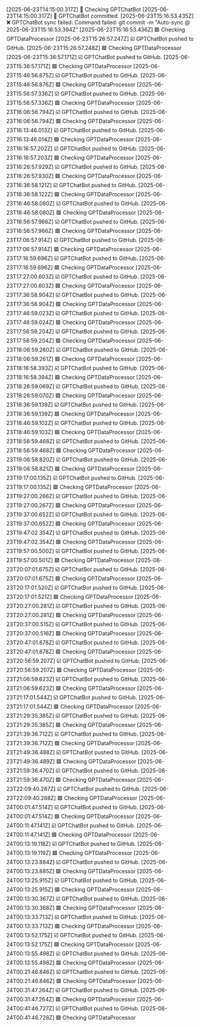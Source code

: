[2025-06-23T14:15:00.317Z] 🔁 Checking GPTChatBot
[2025-06-23T14:15:00.317Z] 📝 GPTChatBot committed.
[2025-06-23T15:16:53.435Z] ❌ GPTChatBot sync failed: Command failed: git commit -m "Auto-sync @ 2025-06-23T15:16:53.394Z"
[2025-06-23T15:16:53.436Z] 🟪 Checking GPTDataProcessor
[2025-06-23T15:26:57.247Z] ☑️ GPTChatBot pushed to GitHub.
[2025-06-23T15:26:57.248Z] 🟪 Checking GPTDataProcessor
[2025-06-23T15:36:57.171Z] ☑️ GPTChatBot pushed to GitHub.
[2025-06-23T15:36:57.171Z] 🟪 Checking GPTDataProcessor
[2025-06-23T15:46:56.875Z] ☑️ GPTChatBot pushed to GitHub.
[2025-06-23T15:46:56.876Z] 🟪 Checking GPTDataProcessor
[2025-06-23T15:56:57.336Z] ☑️ GPTChatBot pushed to GitHub.
[2025-06-23T15:56:57.336Z] 🟪 Checking GPTDataProcessor
[2025-06-23T16:06:56.794Z] ☑️ GPTChatBot pushed to GitHub.
[2025-06-23T16:06:56.794Z] 🟪 Checking GPTDataProcessor
[2025-06-23T16:13:46.013Z] ☑️ GPTChatBot pushed to GitHub.
[2025-06-23T16:13:46.014Z] 🟪 Checking GPTDataProcessor
[2025-06-23T16:16:57.202Z] ☑️ GPTChatBot pushed to GitHub.
[2025-06-23T16:16:57.203Z] 🟪 Checking GPTDataProcessor
[2025-06-23T16:26:57.929Z] ☑️ GPTChatBot pushed to GitHub.
[2025-06-23T16:26:57.930Z] 🟪 Checking GPTDataProcessor
[2025-06-23T16:36:58.121Z] ☑️ GPTChatBot pushed to GitHub.
[2025-06-23T16:36:58.122Z] 🟪 Checking GPTDataProcessor
[2025-06-23T16:46:58.080Z] ☑️ GPTChatBot pushed to GitHub.
[2025-06-23T16:46:58.080Z] 🟪 Checking GPTDataProcessor
[2025-06-23T16:56:57.966Z] ☑️ GPTChatBot pushed to GitHub.
[2025-06-23T16:56:57.966Z] 🟪 Checking GPTDataProcessor
[2025-06-23T17:06:57.914Z] ☑️ GPTChatBot pushed to GitHub.
[2025-06-23T17:06:57.914Z] 🟪 Checking GPTDataProcessor
[2025-06-23T17:16:59.696Z] ☑️ GPTChatBot pushed to GitHub.
[2025-06-23T17:16:59.696Z] 🟪 Checking GPTDataProcessor
[2025-06-23T17:27:00.603Z] ☑️ GPTChatBot pushed to GitHub.
[2025-06-23T17:27:00.603Z] 🟪 Checking GPTDataProcessor
[2025-06-23T17:36:58.904Z] ☑️ GPTChatBot pushed to GitHub.
[2025-06-23T17:36:58.904Z] 🟪 Checking GPTDataProcessor
[2025-06-23T17:46:59.023Z] ☑️ GPTChatBot pushed to GitHub.
[2025-06-23T17:46:59.024Z] 🟪 Checking GPTDataProcessor
[2025-06-23T17:56:59.204Z] ☑️ GPTChatBot pushed to GitHub.
[2025-06-23T17:56:59.204Z] 🟪 Checking GPTDataProcessor
[2025-06-23T18:06:59.260Z] ☑️ GPTChatBot pushed to GitHub.
[2025-06-23T18:06:59.261Z] 🟪 Checking GPTDataProcessor
[2025-06-23T18:16:58.393Z] ☑️ GPTChatBot pushed to GitHub.
[2025-06-23T18:16:58.394Z] 🟪 Checking GPTDataProcessor
[2025-06-23T18:26:59.069Z] ☑️ GPTChatBot pushed to GitHub.
[2025-06-23T18:26:59.070Z] 🟪 Checking GPTDataProcessor
[2025-06-23T18:36:59.139Z] ☑️ GPTChatBot pushed to GitHub.
[2025-06-23T18:36:59.139Z] 🟪 Checking GPTDataProcessor
[2025-06-23T18:46:59.102Z] ☑️ GPTChatBot pushed to GitHub.
[2025-06-23T18:46:59.103Z] 🟪 Checking GPTDataProcessor
[2025-06-23T18:56:59.468Z] ☑️ GPTChatBot pushed to GitHub.
[2025-06-23T18:56:59.468Z] 🟪 Checking GPTDataProcessor
[2025-06-23T19:06:58.820Z] ☑️ GPTChatBot pushed to GitHub.
[2025-06-23T19:06:58.821Z] 🟪 Checking GPTDataProcessor
[2025-06-23T19:17:00.135Z] ☑️ GPTChatBot pushed to GitHub.
[2025-06-23T19:17:00.135Z] 🟪 Checking GPTDataProcessor
[2025-06-23T19:27:00.266Z] ☑️ GPTChatBot pushed to GitHub.
[2025-06-23T19:27:00.267Z] 🟪 Checking GPTDataProcessor
[2025-06-23T19:37:00.652Z] ☑️ GPTChatBot pushed to GitHub.
[2025-06-23T19:37:00.652Z] 🟪 Checking GPTDataProcessor
[2025-06-23T19:47:02.354Z] ☑️ GPTChatBot pushed to GitHub.
[2025-06-23T19:47:02.354Z] 🟪 Checking GPTDataProcessor
[2025-06-23T19:57:00.500Z] ☑️ GPTChatBot pushed to GitHub.
[2025-06-23T19:57:00.501Z] 🟪 Checking GPTDataProcessor
[2025-06-23T20:07:01.675Z] ☑️ GPTChatBot pushed to GitHub.
[2025-06-23T20:07:01.675Z] 🟪 Checking GPTDataProcessor
[2025-06-23T20:17:01.520Z] ☑️ GPTChatBot pushed to GitHub.
[2025-06-23T20:17:01.521Z] 🟪 Checking GPTDataProcessor
[2025-06-23T20:27:00.281Z] ☑️ GPTChatBot pushed to GitHub.
[2025-06-23T20:27:00.281Z] 🟪 Checking GPTDataProcessor
[2025-06-23T20:37:00.515Z] ☑️ GPTChatBot pushed to GitHub.
[2025-06-23T20:37:00.516Z] 🟪 Checking GPTDataProcessor
[2025-06-23T20:47:01.878Z] ☑️ GPTChatBot pushed to GitHub.
[2025-06-23T20:47:01.878Z] 🟪 Checking GPTDataProcessor
[2025-06-23T20:56:59.207Z] ☑️ GPTChatBot pushed to GitHub.
[2025-06-23T20:56:59.207Z] 🟪 Checking GPTDataProcessor
[2025-06-23T21:06:59.623Z] ☑️ GPTChatBot pushed to GitHub.
[2025-06-23T21:06:59.623Z] 🟪 Checking GPTDataProcessor
[2025-06-23T21:17:01.544Z] ☑️ GPTChatBot pushed to GitHub.
[2025-06-23T21:17:01.544Z] 🟪 Checking GPTDataProcessor
[2025-06-23T21:29:35.385Z] ☑️ GPTChatBot pushed to GitHub.
[2025-06-23T21:29:35.385Z] 🟪 Checking GPTDataProcessor
[2025-06-23T21:39:36.712Z] ☑️ GPTChatBot pushed to GitHub.
[2025-06-23T21:39:36.712Z] 🟪 Checking GPTDataProcessor
[2025-06-23T21:49:36.488Z] ☑️ GPTChatBot pushed to GitHub.
[2025-06-23T21:49:36.489Z] 🟪 Checking GPTDataProcessor
[2025-06-23T21:59:36.470Z] ☑️ GPTChatBot pushed to GitHub.
[2025-06-23T21:59:36.470Z] 🟪 Checking GPTDataProcessor
[2025-06-23T22:09:40.287Z] ☑️ GPTChatBot pushed to GitHub.
[2025-06-23T22:09:40.288Z] 🟪 Checking GPTDataProcessor
[2025-06-24T00:01:47.514Z] ☑️ GPTChatBot pushed to GitHub.
[2025-06-24T00:01:47.514Z] 🟪 Checking GPTDataProcessor
[2025-06-24T00:11:47.141Z] ☑️ GPTChatBot pushed to GitHub.
[2025-06-24T00:11:47.141Z] 🟪 Checking GPTDataProcessor
[2025-06-24T00:13:19.118Z] ☑️ GPTChatBot pushed to GitHub.
[2025-06-24T00:13:19.119Z] 🟪 Checking GPTDataProcessor
[2025-06-24T00:13:23.884Z] ☑️ GPTChatBot pushed to GitHub.
[2025-06-24T00:13:23.885Z] 🟪 Checking GPTDataProcessor
[2025-06-24T00:13:25.915Z] ☑️ GPTChatBot pushed to GitHub.
[2025-06-24T00:13:25.915Z] 🟪 Checking GPTDataProcessor
[2025-06-24T00:13:30.367Z] ☑️ GPTChatBot pushed to GitHub.
[2025-06-24T00:13:30.368Z] 🟪 Checking GPTDataProcessor
[2025-06-24T00:13:33.713Z] ☑️ GPTChatBot pushed to GitHub.
[2025-06-24T00:13:33.713Z] 🟪 Checking GPTDataProcessor
[2025-06-24T00:13:52.175Z] ☑️ GPTChatBot pushed to GitHub.
[2025-06-24T00:13:52.175Z] 🟪 Checking GPTDataProcessor
[2025-06-24T00:13:55.498Z] ☑️ GPTChatBot pushed to GitHub.
[2025-06-24T00:13:55.498Z] 🟪 Checking GPTDataProcessor
[2025-06-24T00:21:46.846Z] ☑️ GPTChatBot pushed to GitHub.
[2025-06-24T00:21:46.846Z] 🟪 Checking GPTDataProcessor
[2025-06-24T00:31:47.264Z] ☑️ GPTChatBot pushed to GitHub.
[2025-06-24T00:31:47.264Z] 🟪 Checking GPTDataProcessor
[2025-06-24T00:41:46.727Z] ☑️ GPTChatBot pushed to GitHub.
[2025-06-24T00:41:46.728Z] 🟪 Checking GPTDataProcessor

